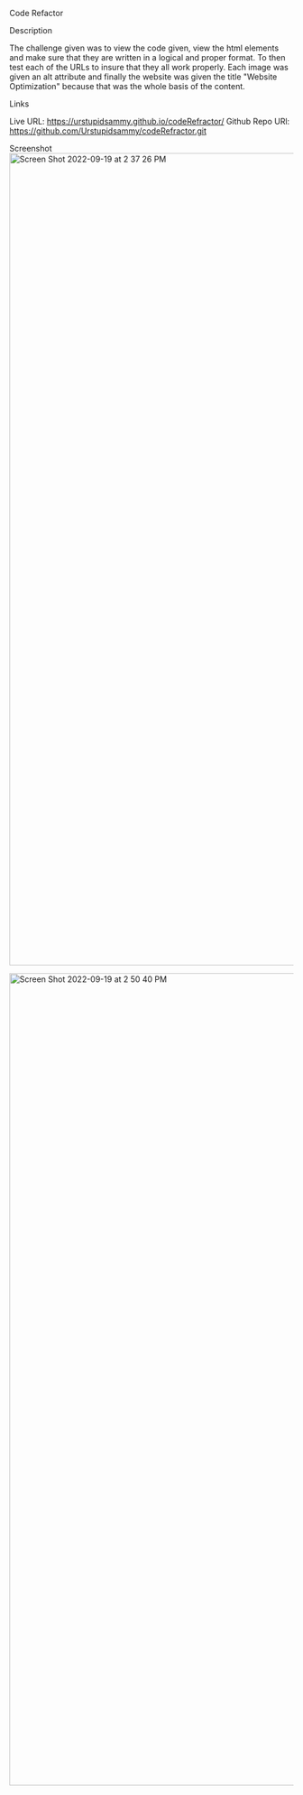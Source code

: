  Code Refactor

Description

The challenge given was to view the code given, view the html elements and make sure that they are written in a logical and proper format. To then test each of the URLs to insure that they all work properly. Each image was given an alt attribute and finally the website was given the title "Website Optimization" because that was the whole basis of the content.

Links

Live URL: https://urstupidsammy.github.io/codeRefractor/
Github Repo URl: https://github.com/Urstupidsammy/codeRefractor.git

Screenshot 
<img width="1440" alt="Screen Shot 2022-09-19 at 2 37 26 PM" src="https://user-images.githubusercontent.com/112736514/191126085-768aef6d-be65-4e1d-a1a6-c88113bc554e.png">

<img width="1440" alt="Screen Shot 2022-09-19 at 2 50 40 PM" src="https://user-images.githubusercontent.com/112736514/191126159-045dd81a-c523-4c96-b52b-2e90e0db869a.png">
